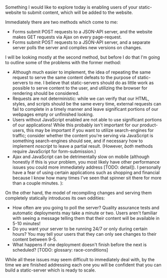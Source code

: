 Something I would like to explore today is enabling users of your static-website
to submit content, which will be added to the website.

Immediately there are two methods which come to me:
+ Forms submit POST requests to a JSON-API server, and the website makes GET requests via Ajax on every page-request.
+ Forms submit POST requests to a JSON-API server, and a separate server polls the server and compiles new versions on changes.

I will be looking mostly at the second method, but before I do that I'm going to outline some of the problems with the former method:
+ Although much easier to implement, the idea of repeating the same request to serve the same content defeats to the purpose of static-servers to me. I believe that static-servers should do as little work as possible to serve content to the user, and utilizing the browser for rendering should be considered.
+ Requests are not deterministic: while we can verify that our HTML, styles, and scripts should be the same every time, external requests can fail to complete in a timely manner and leave significant portions of our webpages empty or unfinished looking.
+ Users without JavaScript enabled are not able to use significant portions of our applications! While this probably isn't important for our product-users, this may be important if you want to utilize search-engines for traffic; consider whether the content you're serving via JavaScript is something search-engines should see, and if necessary how to implement _noscript_ to leave a partial result. (However, _both_ methods require JavaScript for form-submission.)
+ Ajax and JavaScript can be detrimentally slow on mobile (although honestly if this is your problem, you most likely have other performance issues you could more immediately address [TODO: detail]). I personally have a fear of using certain applications such as shopping and financial because I know how many times I've seen that spinner sit there for more than a couple minutes. ):

On the other hand, the model of recompiling changes and serving them completely statically introduces its own oddities:
+ How often are you going to poll the server? Quality assurance tests and automatic deployments may take a minute or two. Users aren't familiar with seeing a message telling them that their content will be available in 5-10 minutes!
+ Do you want your server to be running 24/7 or only during certain hours? You may tell your users that they can only see changes to their content between 9-5.
+ What happens if one deployment doesn't finish before the next is scheduled? [TODO: glossary: race-conditions]

While all these issues may seem difficult to immediately deal with, by the time we are finished addressing each one you will be confident that you can build a static-server which is ready to scale.
